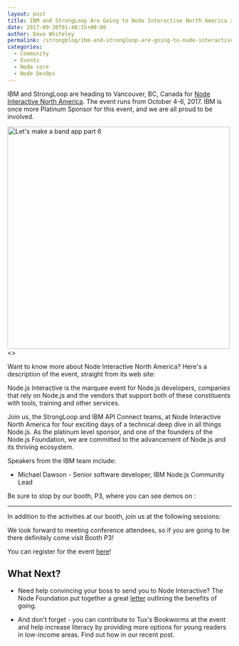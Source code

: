 ```yaml
---
layout: post
title: IBM and StrongLoop Are Going to Node Interactive North America 2017
date: 2017-09-30T01:40:15+00:00
author: Dave Whiteley
permalink: /strongblog/ibm-and-strongloop-are-going-to-node-interactive-north-america-2017
categories:
  - Community
  - Events
  - Node core
  - Node DevOps 
---
```

IBM and StrongLoop are heading to Vancouver, BC, Canada for [Node Interactive North America](http://events.linuxfoundation.org/events/node-interactive). The event runs from October 4-6, 2017. IBM is once more Platinum Sponsor for this event, and we are all proud to be involved.

<!--more-->
<img src="https://strongloop.com/blog-assets/2017/08/nodejs-interactive-2017.png" alt="Let's make a band app part 6" style="width: 500px"/>
<>

Want to know more about Node Interactive North America? Here's a description of the event, straight from its web site:

Node.js Interactive is the marquee event for Node.js developers, companies that rely on Node.js and the vendors that support both of these constituents with tools, training and other services.

Join us, the StrongLoop and IBM API Connect teams, at Node Interactive North America for four exciting days of a technical deep dive in all things Node.js. As the platinum level sponsor, and one of the founders of the Node.js Foundation, we are committed to the advancement of Node.js and its thriving ecosystem.

Speakers from the IBM team include:

- Michael Dawson - Senior software developer, IBM Node.js Community Lead 

Be sure to stop by our booth, P3, where you can see demos on :

---

In addition to the activities at our booth, join us at the following sessions:

We look forward to meeting conference attendees, so if you are going to be there definitely come visit Booth P3!

You can register for the event [here](http://events.linuxfoundation.org/events/node-interactive/attend/registration)!

## What Next?

- Need help convincing your boss to send you to Node Interactive? The Node Foundation put together a great [letter](http://bit.ly/2iGpFjR ) outlining the benefits of going.

- And don't forget - you can contribute to Tux's Bookworms at the event and help increase literacy by providing more options for young readers in low-income areas. Find out how in our recent post. <link>
